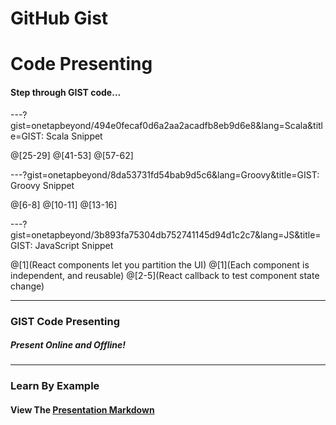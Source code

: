 # GitHub Gist
# Code Presenting

#### Step through GIST code...

---?gist=onetapbeyond/494e0fecaf0d6a2aa2acadfb8eb9d6e8&lang=Scala&title=GIST: Scala Snippet

@[25-29]
@[41-53]
@[57-62]

---?gist=onetapbeyond/8da53731fd54bab9d5c6&lang=Groovy&title=GIST: Groovy Snippet

@[6-8]
@[10-11]
@[13-16]

---?gist=onetapbeyond/3b893fa75304db752741145d94d1c2c7&lang=JS&title=GIST: JavaScript Snippet

@[1](React components let you partition the UI)
@[1](Each component is independent, and reusable)
@[2-5](React callback to test component state change)

---

### GIST Code Presenting

##### Present Online and *Offline*!

---

### Learn By Example
#### View The <a target="_blank" href="https://github.com/gitpitch/gist-code-presenting/blob/master/PITCHME.md">Presentation Markdown</a>

